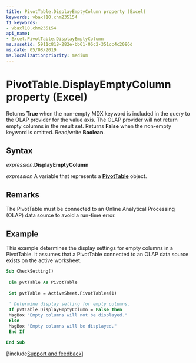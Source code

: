 ```yaml
---
title: PivotTable.DisplayEmptyColumn property (Excel)
keywords: vbaxl10.chm235154
f1_keywords:
- vbaxl10.chm235154
api_name:
- Excel.PivotTable.DisplayEmptyColumn
ms.assetid: 5911c818-282e-bb61-06c2-351cc4c2086d
ms.date: 05/08/2019
ms.localizationpriority: medium
---
```



# PivotTable.DisplayEmptyColumn property (Excel)

Returns **True** when the non-empty MDX keyword is included in the query to the OLAP provider for the value axis. The OLAP provider will not return empty columns in the result set. Returns **False** when the non-empty keyword is omitted. Read/write **Boolean**.


## Syntax

_expression_.**DisplayEmptyColumn**

_expression_ A variable that represents a **[PivotTable](Excel.PivotTable.md)** object.


## Remarks

The PivotTable must be connected to an Online Analytical Processing (OLAP) data source to avoid a run-time error.


## Example

This example determines the display settings for empty columns in a PivotTable. It assumes that a PivotTable connected to an OLAP data source exists on the active worksheet.

```vb
Sub CheckSetting() 
 
 Dim pvtTable As PivotTable 
 
 Set pvtTable = ActiveSheet.PivotTables(1) 
 
 ' Determine display setting for empty columns. 
 If pvtTable.DisplayEmptyColumn = False Then 
 MsgBox "Empty columns will not be displayed." 
 Else 
 MsgBox "Empty columns will be displayed." 
 End If 
 
End Sub
```




[!include[Support and feedback](~/includes/feedback-boilerplate.md)]
